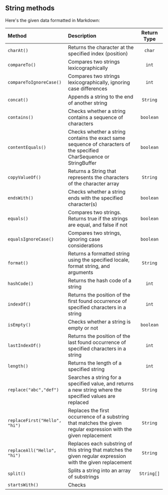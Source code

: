 ## String methods

Here's the given data formatted in Markdown:

| Method                        | Description                                                                                                           | Return Type |
| :---------------------------- | :-------------------------------------------------------------------------------------------------------------------- | :---------: |
| `charAt()`                    | Returns the character at the specified index (position)                                                               | `char`      |
| `compareTo()`                 | Compares two strings lexicographically                                                                                | `int`       |
| `compareToIgnoreCase()`       | Compares two strings lexicographically, ignoring case differences                                                     | `int`       |
| `concat()`                    | Appends a string to the end of another string                                                                         | `String`    |
| `contains()`                  | Checks whether a string contains a sequence of characters                                                             | `boolean`   |
| `contentEquals()`             | Checks whether a string contains the exact same sequence of characters of the specified CharSequence or StringBuffer  | `boolean`   |
| `copyValueOf()`               | Returns a String that represents the characters of the character array                                                | `String`    |
| `endsWith()`                  | Checks whether a string ends with the specified character(s)                                                          | `boolean`   |
| `equals()`                    | Compares two strings. Returns true if the strings are equal, and false if not                                         | `boolean`   |
| `equalsIgnoreCase()`          | Compares two strings, ignoring case considerations                                                                    | `boolean`   |
| `format()`                    | Returns a formatted string using the specified locale, format string, and arguments                                   | `String`    |
| `hashCode()`                  | Returns the hash code of a string                                                                                     | `int`       |
| `indexOf()`                   | Returns the position of the first found occurrence of specified characters in a string                                | `int`       |
| `isEmpty()`                   | Checks whether a string is empty or not                                                                               | `boolean`   |
| `lastIndexOf()`               | Returns the position of the last found occurrence of specified characters in a string                                 | `int`       |
| `length()`                    | Returns the length of a specified string                                                                              | `int`       |
| `replace("abc","def")`        | Searches a string for a specified value, and returns a new string where the specified values are replaced | `String`  |             |
| `replaceFirst("Hello", "hi")` | Replaces the first occurrence of a substring that matches the given regular expression with the given replacement     | `String`    |
| `replaceAll("Hello", "hi")`   | Replaces each substring of this string that matches the given regular expression with the given replacement           | `String`    |
| `split()`                     | Splits a string into an array of substrings                                                                           | `String[]`  |
| `startsWith()`                | Checks
